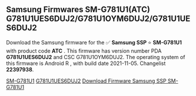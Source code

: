 <h2>Samsung Firmwares SM-G781U1(ATC) G781U1UES6DUJ2/G781U1OYM6DUJ2/G781U1UES6DUJ2</h2>
Download the Samsung firmware for the ✅ <strong>Samsung SSP </strong> ⭐ <strong>SM-G781U1</strong> with product code <strong>ATC</strong> . This firmware has version number PDA <strong>G781U1UES6DUJ2</strong> and CSC G781U1OYM6DUJ2. The operating system of this firmware is Android R , with build date 2021-11-05. Changelist <strong>22397938</strong>.


[SM-G781U1](https://samfirm.shop/samsung/model/SM-G781U1)
[G781U1UES6DUJ2](https://samfirm.shop/samsung/pda/G781U1UES6DUJ2)
[Download Firmware Samsung SSP SM-G781U1](https://samfirm.shop/samsung/firmware/475874)
